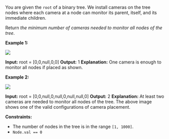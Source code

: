 
You are given the  `root`  of a binary tree. We install cameras on the tree nodes where each camera at a node can monitor its parent, itself, and its immediate children.

Return  _the minimum number of cameras needed to monitor all nodes of the tree_.

**Example 1:**

![](https://assets.leetcode.com/uploads/2018/12/29/bst_cameras_01.png)

**Input:** root = [0,0,null,0,0]
**Output:** 1
**Explanation:** One camera is enough to monitor all nodes if placed as shown.

**Example 2:**

![](https://assets.leetcode.com/uploads/2018/12/29/bst_cameras_02.png)

**Input:** root = [0,0,null,0,null,0,null,null,0]
**Output:** 2
**Explanation:** At least two cameras are needed to monitor all nodes of the tree. The above image shows one of the valid configurations of camera placement.

**Constraints:**

-   The number of nodes in the tree is in the range  `[1, 1000]`.
-   `Node.val == 0`